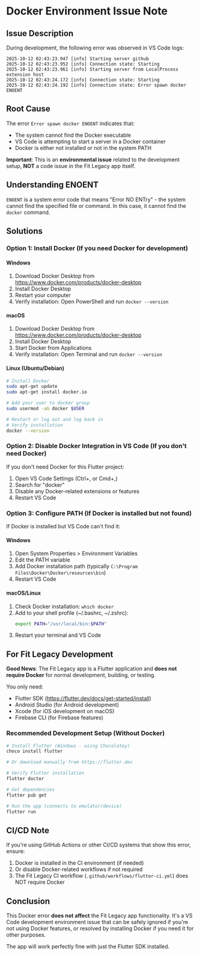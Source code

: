 # Docker Environment Issue Note

## Issue Description

During development, the following error was observed in VS Code logs:

```
2025-10-12 02:43:23.947 [info] Starting server github
2025-10-12 02:43:23.952 [info] Connection state: Starting
2025-10-12 02:43:23.961 [info] Starting server from LocalProcess extension host
2025-10-12 02:43:24.172 [info] Connection state: Starting
2025-10-12 02:43:24.192 [info] Connection state: Error spawn docker ENOENT
```

## Root Cause

The error `Error spawn docker ENOENT` indicates that:
- The system cannot find the Docker executable
- VS Code is attempting to start a server in a Docker container
- Docker is either not installed or not in the system PATH

**Important**: This is an **environmental issue** related to the development setup, **NOT** a code issue in the Fit Legacy app itself.

## Understanding ENOENT

`ENOENT` is a system error code that means "Error NO ENTry" - the system cannot find the specified file or command. In this case, it cannot find the `docker` command.

## Solutions

### Option 1: Install Docker (If you need Docker for development)

#### Windows
1. Download Docker Desktop from https://www.docker.com/products/docker-desktop
2. Install Docker Desktop
3. Restart your computer
4. Verify installation: Open PowerShell and run `docker --version`

#### macOS
1. Download Docker Desktop from https://www.docker.com/products/docker-desktop
2. Install Docker Desktop
3. Start Docker from Applications
4. Verify installation: Open Terminal and run `docker --version`

#### Linux (Ubuntu/Debian)
```bash
# Install Docker
sudo apt-get update
sudo apt-get install docker.io

# Add your user to docker group
sudo usermod -aG docker $USER

# Restart or log out and log back in
# Verify installation
docker --version
```

### Option 2: Disable Docker Integration in VS Code (If you don't need Docker)

If you don't need Docker for this Flutter project:

1. Open VS Code Settings (Ctrl+, or Cmd+,)
2. Search for "docker"
3. Disable any Docker-related extensions or features
4. Restart VS Code

### Option 3: Configure PATH (If Docker is installed but not found)

If Docker is installed but VS Code can't find it:

#### Windows
1. Open System Properties > Environment Variables
2. Edit the PATH variable
3. Add Docker installation path (typically `C:\Program Files\Docker\Docker\resources\bin`)
4. Restart VS Code

#### macOS/Linux
1. Check Docker installation: `which docker`
2. Add to your shell profile (~/.bashrc, ~/.zshrc):
   ```bash
   export PATH="/usr/local/bin:$PATH"
   ```
3. Restart your terminal and VS Code

## For Fit Legacy Development

**Good News**: The Fit Legacy app is a Flutter application and **does not require Docker** for normal development, building, or testing.

You only need:
- Flutter SDK (https://flutter.dev/docs/get-started/install)
- Android Studio (for Android development)
- Xcode (for iOS development on macOS)
- Firebase CLI (for Firebase features)

### Recommended Development Setup (Without Docker)

```powershell
# Install Flutter (Windows - using Chocolatey)
choco install flutter

# Or download manually from https://flutter.dev

# Verify Flutter installation
flutter doctor

# Get dependencies
flutter pub get

# Run the app (connects to emulator/device)
flutter run
```

## CI/CD Note

If you're using GitHub Actions or other CI/CD systems that show this error, ensure:
1. Docker is installed in the CI environment (if needed)
2. Or disable Docker-related workflows if not required
3. The Fit Legacy CI workflow (`.github/workflows/flutter-ci.yml`) does NOT require Docker

## Conclusion

This Docker error **does not affect** the Fit Legacy app functionality. It's a VS Code development environment issue that can be safely ignored if you're not using Docker features, or resolved by installing Docker if you need it for other purposes.

The app will work perfectly fine with just the Flutter SDK installed.

